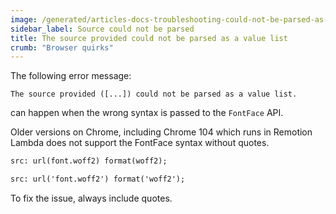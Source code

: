 ```yaml
---
image: /generated/articles-docs-troubleshooting-could-not-be-parsed-as-a-value-list.png
sidebar_label: Source could not be parsed
title: The source provided could not be parsed as a value list
crumb: "Browser quirks"
---
```


The following error message:

```
The source provided ([...]) could not be parsed as a value list.
```

can happen when the wrong syntax is passed to the `FontFace` API.

Older versions on Chrome, including Chrome 104 which runs in Remotion Lambda does not support the FontFace syntax without quotes.

```txt title="❌ Without quotes"
src: url(font.woff2) format(woff2);
```

```txt title="✅ With quotes"
src: url('font.woff2') format('woff2');
```

To fix the issue, always include quotes.
